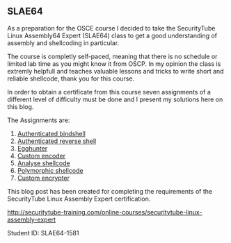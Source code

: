 ## SLAE64

As a preparation for the OSCE course I decided to take the SecurityTube Linux Assembly64 Expert (SLAE64) class to get a good understanding of assembly and shellcoding in particular.

The course is completly self-paced, meaning that there is no schedule or limited lab time as you might know it from OSCP.
In my opinion the class is extremly helpfull and teaches valuable lessons and tricks to write short and reliable shellcode, thank you for this course. 

In order to obtain a certificate from this course seven assignments of a different level of difficulty must be done and I present my solutions here on this blog.   

The Assignments are:
1. [Authenticated bindshell](AuthBindShell.md)
2. [Authenticated reverse shell](AuthReverseShell.md)
3. [Egghunter](EggHunter.md)
4. [Custom encoder](Encoder.md)
5. [Analyse shellcode](Analyse.md)
6. [Polymorphic shellcode](Polymorphic.md)
7. [Custom encrypter](Encrypter.md)


This blog post has been created for completing the requirements of the SecurityTube Linux Assembly Expert certification.

http://securitytube-training.com/online-courses/securitytube-linux-assembly-expert

Student ID: SLAE64-1581
